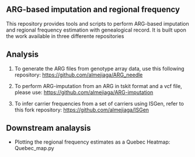 ## ARG-based imputation and regional frequency

This repository provides tools and scripts to perform ARG-based imputation and regional frequency estimation with genealogical record. It is built upon the work available in three differente repositories

## Analysis

1. To generate the ARG files from genotype array data, use this following repository: https://github.com/almejiaga/ARG_needle

2. To perform ARG-imputation from an ARG in tskit format and a vcf file, please use: https://github.com/almejiaga/ARG-imputation

3. To infer carrier frequencies from a set of carriers using ISGen, refer to this fork repository: https://github.com/almejiaga/ISGen

## Downstream analaysis

- Plotting the regional frequency estimates as a Quebec Heatmap: Quebec_map.py
